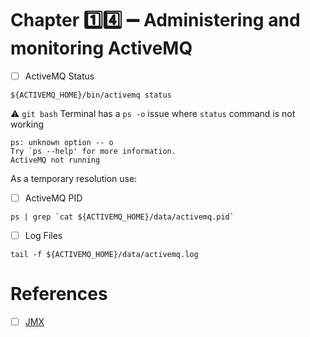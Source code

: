 # Chapter :one::four: :heavy_minus_sign: Administering and monitoring ActiveMQ



- [ ] ActiveMQ Status

```
${ACTIVEMQ_HOME}/bin/activemq status
```


:warning: `git bash` Terminal has a `ps -o` issue where `status` command is not working

```
ps: unknown option -- o
Try `ps --help' for more information.
ActiveMQ not running
```
As a temporary resolution use:


- [ ] ActiveMQ PID 

```
ps | grep `cat ${ACTIVEMQ_HOME}/data/activemq.pid` 
```


- [ ] Log Files

```
tail -f ${ACTIVEMQ_HOME}/data/activemq.log 
```


# References

- [ ] [JMX](https://activemq.apache.org/jmx)
